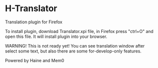 # H-Translator
Translation plugin for Firefox

To install plugin, download Translator.xpi file, in Firefox press "ctrl+O" and open this file. It will install plugin into your browser.

WARNING! This is not ready yet! You can see translation window after select some text, but also there are some for-develop-only features.

Powered by Haine and Mem0